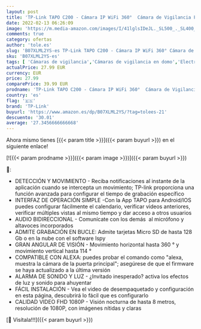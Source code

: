 ```yaml
---
layout: post
title: 'TP-Link TAPO C200 - Cámara IP WiFi 360°  Cámara de Vigilancia FHD 1080p  Visión nocturna  Admite tarjeta SD  Audio Doble Vía  Detección de movimiento  Control Remoto  Compatible con Alexa'
date: 2022-02-13 06:26:09
image: 'https://m.media-amazon.com/images/I/41lglsIDeJL._SL500_._SL400_.jpg'
comments: true
category: ofertas
author: 'tole.es'
slug: 'B07XLML2YS-es TP-Link TAPO C200 - Cámara IP WiFi 360° Cámara de...'
sku: 'B07XLML2YS-es'
tags: [ 'Cámaras de vigilancia','Cámaras de vigilancia en domo','Electrónica','Fotografía y videocámaras','alexa','tp-link', ]
actualPrice: 27.99 EUR
currency: EUR
price: 27.99
comparePrice: 39.99 EUR
prodname: 'TP-Link TAPO C200 - Cámara IP WiFi 360°  Cámara de Vigilancia FHD 1080p  Visión nocturna  Admite tarjeta SD  Audio Doble Vía  Detección de movimiento  Control Remoto  Compatible con Alexa'
country: 'es'
flag: '🇪🇸'
brand: 'TP-Link'
buyurl: 'https://www.amazon.es/dp/B07XLML2YS/?tag=tolees-21'
descuento: '30.01'
average: '27.3456666666668'
---
```


Ahora mismo tienes [{{< param title >}}]({{< param buyurl >}}) en el siguiente enlace!

[![{{< param prodname >}}]({{< param image >}})]({{< param buyurl >}})

🔎:

- DETECCIÓN Y MOVIMIENTO - Reciba notificaciones al instante de la aplicación cuando se intercepta un movimiento; TP-link proporciona una función avanzada para configurar el tiempo de grabación específico
- INTERFAZ DE OPERACIÓN SIMPLE -Con la App TAPO para Android/IOS puedes configurar fácilmente el calendario, verificar videos anteriores, verificar múltiples vistas al mismo tiempo y dar acceso a otros usuarios
- AUDIO BIDIRECCIONAL - Comunícate con los demás  al micrófono y altavoces incorporados
- ADMITE GRABACIÓN EN BUCLE: Admite tarjetas Micro SD de hasta 128 Gb o en la nube con el software Ispy
- GRAN ANGULAR DE VISIÓN - Movimiento horizontal hasta 360 ° y movimiento vertical hasta 114 °
- COMPATIBLE CON ALEXA: puedes probar el comando como "alexa, muestra la cámara de la puerta principal"; asegúrese de que el firmware se haya actualizado a la última versión
- ALARMA DE SONIDO Y LUZ - ¿Invitado inesperado? activa los efectos de luz y sonido para ahuyentar
- FÁCIL INSTALACIÓN - Vea el video de desempaquetado y configuración en esta página, descubrirá lo fácil que es configurarlo
- CALIDAD VIDEO FHD 1080P - Visión nocturna de hasta 8 metros, resolución de 1080P, con imágenes nítidas y claras

[🛒 Visítala!!!]({{< param buyurl >}})
